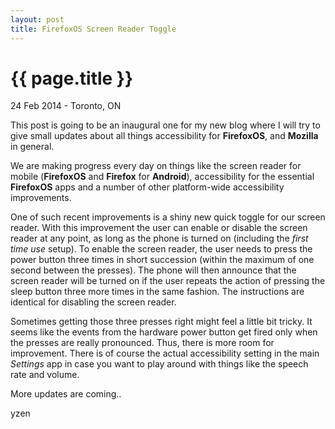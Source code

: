 ```yaml
---
layout: post
title: FirefoxOS Screen Reader Toggle
---
```


{{ page.title }}
================

<p class="meta">24 Feb 2014 - Toronto, ON</p>

This post is going to be an inaugural one for my new blog where I will try to give small updates about all things accessibility for **FirefoxOS**, and **Mozilla** in general.

We are making progress every day on things like the screen reader for mobile (**FirefoxOS** and **Firefox** for **Android**), accessibility for the essential **FirefoxOS** apps and a number of other platform-wide accessibility improvements.

One of such recent improvements is a shiny new quick toggle for our screen reader. With this improvement the user can enable or disable the screen reader at any point, as long as the phone is turned on (including the *first time use* setup). To enable the screen reader, the user needs to press the power button three times in short succession (within the maximum of one second between the presses). The phone will then announce that the screen reader will be turned on if the user repeats the action of pressing the sleep button three more times in the same fashion. The instructions are identical for disabling the screen reader.

Sometimes getting those three presses right might feel a little bit tricky. It seems like the events from the hardware power button get fired only when the presses are really pronounced. Thus, there is more room for improvement. There is of course the actual accessibility setting in the main *Settings* app in case you want to play around with things like the speech rate and volume.

More updates are coming..

yzen

